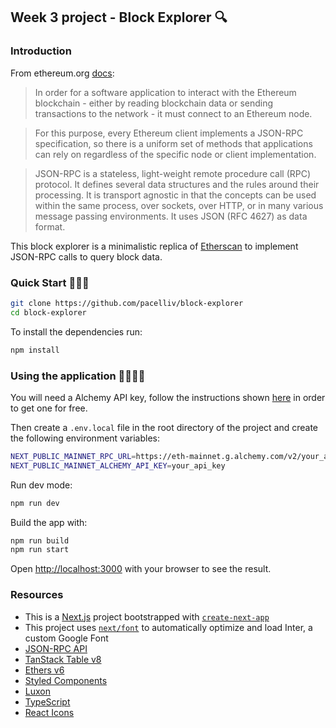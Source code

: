 ## Week 3 project - Block Explorer 🔍

### Introduction

From ethereum.org [docs](https://ethereum.org/en/developers/docs/apis/json-rpc/):

> In order for a software application to interact with the Ethereum blockchain - either by reading blockchain data or sending transactions to the network - it must connect to an Ethereum node.

> For this purpose, every Ethereum client implements a JSON-RPC specification, so there is a uniform set of methods that applications can rely on regardless of the specific node or client implementation.

> JSON-RPC is a stateless, light-weight remote procedure call (RPC) protocol. It defines several data structures and the rules around their processing. It is transport agnostic in that the concepts can be used within the same process, over sockets, over HTTP, or in many various message passing environments. It uses JSON (RFC 4627) as data format.

This block explorer is a minimalistic replica of [Etherscan](https://etherscan.io) to implement JSON-RPC calls to query block data.

### Quick Start 🏃‍♀️🏃

```bash
git clone https://github.com/pacelliv/block-explorer
cd block-explorer
```

To install the dependencies run:

```bash
npm install
```

### Using the application 👩‍💻👨‍💻

You will need a Alchemy API key, follow the instructions shown [here](https://docs.alchemy.com/reference/api-overview) in order to get one for free.

Then create a `.env.local` file in the root directory of the project and create the following environment variables:

```bash
NEXT_PUBLIC_MAINNET_RPC_URL=https://eth-mainnet.g.alchemy.com/v2/your_api_key
NEXT_PUBLIC_MAINNET_ALCHEMY_API_KEY=your_api_key
```

Run dev mode:

```bash
npm run dev
```

Build the app with:

```bash
npm run build
npm run start
```

Open [http://localhost:3000](http://localhost:3000) with your browser to see the result.

### Resources

-   This is a [Next.js](https://nextjs.org/) project bootstrapped with [`create-next-app`](https://github.com/vercel/next.js/tree/canary/packages/create-next-app)
-   This project uses [`next/font`](https://nextjs.org/docs/basic-features/font-optimization) to automatically optimize and load Inter, a custom Google Font
-   [JSON-RPC API](https://ethereum.org/en/developers/docs/apis/json-rpc/)
-   [TanStack Table v8](https://tanstack.com/table/v8)
-   [Ethers v6](https://docs.ethers.org/v6/)
-   [Styled Components](https://styled-components.com/)
-   [Luxon](https://moment.github.io/luxon/#/)
-   [TypeScript](https://www.typescriptlang.org/)
-   [React Icons](https://react-icons.github.io/react-icons/)
